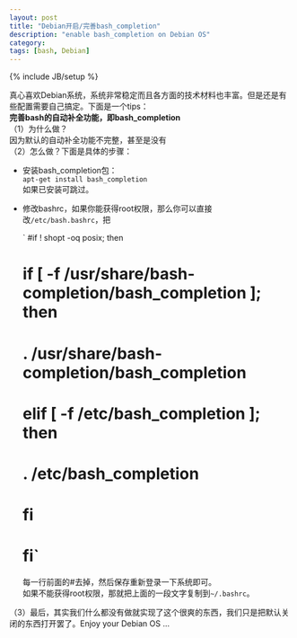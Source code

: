 ```yaml
---
layout: post
title: "Debian开启/完善bash_completion"
description: "enable bash_completion on Debian OS"
category: 
tags: [bash, Debian]
---
```

{% include JB/setup %}

真心喜欢Debian系统，系统非常稳定而且各方面的技术材料也丰富。但是还是有些配置需要自己搞定。下面是一个tips：<br/>
**完善bash的自动补全功能，即bash_completion** <br/>
（1）为什么做？<br/>
    因为默认的自动补全功能不完整，甚至是没有 
<br/>
（2）怎么做？下面是具体的步骤：

* 安装bash_completion包：<br/>
        `apt-get install bash_completion` <br/>
  如果已安装可跳过。

* 修改bashrc，如果你能获得root权限，那么你可以直接改`/etc/bash.bashrc`，把

	` #if ! shopt -oq posix; then
	 #   if [ -f /usr/share/bash-completion/bash_completion ]; then
	 #      . /usr/share/bash-completion/bash_completion
	 #   elif [ -f /etc/bash_completion ]; then
	 #      . /etc/bash_completion
	 #   fi
	 # fi`

	每一行前面的#去掉，然后保存重新登录一下系统即可。<br/>
	如果不能获得root权限，那就把上面的一段文字复制到`~/.bashrc`。

（3）最后，其实我们什么都没有做就实现了这个很爽的东西，我们只是把默认关闭的东西打开罢了。Enjoy your Debian OS ...
